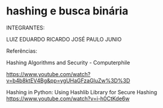 # hashing e busca binária

INTEGRANTES:

LUIZ EDUARDO 
RICARDO JOSÉ 
PAULO JUNIO










Referências:

Hashing Algorithms and Security - Computerphile

https://www.youtube.com/watch?v=b4b8ktEV4Bg&pp=ygUHaGFzaGluZw%3D%3D 

Hashing in Python: Using Hashlib Library for Secure Hashing
https://www.youtube.com/watch?v=i-h0CtKde6w

